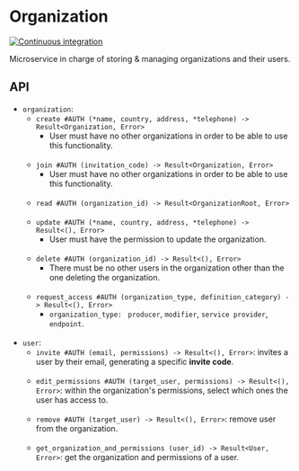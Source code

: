 # Organization
[![Continuous integration](https://github.com/simple0x47/cooplan-organization/actions/workflows/ci.yml/badge.svg)](https://github.com/simple0x47/cooplan-organization/actions/workflows/ci.yml)

Microservice in charge of storing & managing organizations and their users.

## API

* `organization`:
  * `create #AUTH (*name, country, address, *telephone) -> Result<Organization, Error>` 
    * User must have no other organizations in order to be able to use this functionality.
  <br></br>
  * `join #AUTH (invitation_code) -> Result<Organization, Error>`
    * User must have no other organizations in order to be able to use this functionality.
      <br></br>
  * `read #AUTH (organization_id) -> Result<OrganizationRoot, Error>`
  <br></br>
  * `update #AUTH (*name, country, address, *telephone) -> Result<(), Error>`
    * User must have the permission to update the organization.
  <br></br>
  * `delete #AUTH (organization_id) -> Result<(), Error>`
    * There must be no other users in the organization other than the one deleting the organization.
  <br></br>
  * `request_access #AUTH (organization_type, definition_category) -> Result<(), Error>`
    * `organization_type: ` `producer`, `modifier`, `service provider`, `endpoint`.
  <br></br>
* `user`:
  * `invite #AUTH (email, permissions) -> Result<(), Error>`: invites a user by their email,
  generating a specific **invite code**.
  <br></br>
  * `edit_permissions #AUTH (target_user, permissions) -> Result<(), Error>`: within the organization's permissions,
  select which ones the user has access to.
  <br></br>
  * `remove #AUTH (target_user) -> Result<(), Error>`: remove user from the organization.
  <br></br>
  * `get_organization_and_permissions (user_id) -> Result<User, Error>`: get the organization and permissions of a user.
